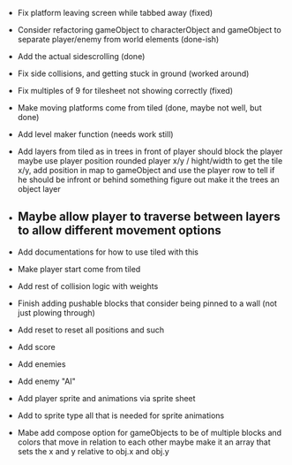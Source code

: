- Fix platform leaving screen while tabbed away (fixed)
- Consider refactoring gameObject to characterObject and gameObject to separate player/enemy from world elements (done-ish)
- Add the actual sidescrolling (done)
- Fix side collisions, and getting stuck in ground (worked around)
- Fix multiples of 9 for tilesheet not showing correctly (fixed)
- Make moving platforms come from tiled (done, maybe not well, but done)


- Add level maker function (needs work still)
- Add layers from tiled as in trees in front of player should block the player
    maybe use player position rounded player x/y / hight/width to get the tile x/y, add position in map to gameObject 
    and use the player row to tell if he should be infront or behind something
    figure out make it the trees an object layer
- Maybe allow player to traverse between layers to allow different movement options
    - 

- Add documentations for how to use tiled with this

- Make player start come from tiled

- Add rest of collision logic with weights
- Finish adding pushable blocks that consider being pinned to a wall (not just plowing through)
- Add reset to reset all positions and such



- Add score
- Add enemies
- Add enemy "AI"

- Add player sprite and animations via sprite sheet
- Add to sprite type all that is needed for sprite animations
- Mabe add compose option for gameObjects to be of multiple blocks and colors that move in relation to each other maybe make it an array that sets the x and y relative to obj.x and obj.y 